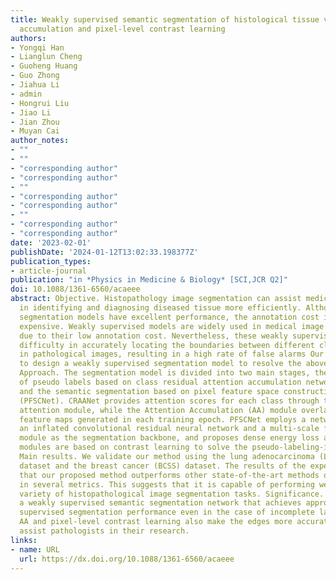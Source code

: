 ```yaml
---
title: Weakly supervised semantic segmentation of histological tissue via attention
  accumulation and pixel-level contrast learning
authors: 
- Yongqi Han
- Lianglun Cheng
- Guoheng Huang
- Guo Zhong
- Jiahua Li
- admin
- Hongrui Liu
- Jiao Li
- Jian Zhou
- Muyan Cai
author_notes:
- ""
- ""
- "corresponding author"
- "corresponding author"
- ""
- "corresponding author"
- "corresponding author"
- ""
- "corresponding author"
- "corresponding author"
date: '2023-02-01'
publishDate: '2024-01-12T13:02:33.198377Z'
publication_types:
- article-journal
publication: "in *Physics in Medicine & Biology* [SCI,JCR Q2]"
doi: 10.1088/1361-6560/acaeee
abstract: Objective. Histopathology image segmentation can assist medical professionals
  in identifying and diagnosing diseased tissue more efficiently. Although fully supervised
  segmentation models have excellent performance, the annotation cost is extremely
  expensive. Weakly supervised models are widely used in medical image segmentation
  due to their low annotation cost. Nevertheless, these weakly supervised models have
  difficulty in accurately locating the boundaries between different classes of regions
  in pathological images, resulting in a high rate of false alarms Our objective is
  to design a weakly supervised segmentation model to resolve the above problems.
  Approach. The segmentation model is divided into two main stages, the generation
  of pseudo labels based on class residual attention accumulation network (CRAANet)
  and the semantic segmentation based on pixel feature space construction network
  (PFSCNet). CRAANet provides attention scores for each class through the class residual
  attention module, while the Attention Accumulation (AA) module overlays the attention
  feature maps generated in each training epoch. PFSCNet employs a network model containing
  an inflated convolutional residual neural network and a multi-scale feature-aware
  module as the segmentation backbone, and proposes dense energy loss and pixel clustering
  modules are based on contrast learning to solve the pseudo-labeling-inaccuracy problem.
  Main results. We validate our method using the lung adenocarcinoma (LUAD-HistoSeg)
  dataset and the breast cancer (BCSS) dataset. The results of the experiments show
  that our proposed method outperforms other state-of-the-art methods on both datasets
  in several metrics. This suggests that it is capable of performing well in a wide
  variety of histopathological image segmentation tasks. Significance. We propose
  a weakly supervised semantic segmentation network that achieves approximate fully
  supervised segmentation performance even in the case of incomplete labels. The proposed
  AA and pixel-level contrast learning also make the edges more accurate and can well
  assist pathologists in their research.
links:
- name: URL
  url: https://dx.doi.org/10.1088/1361-6560/acaeee
---
```

